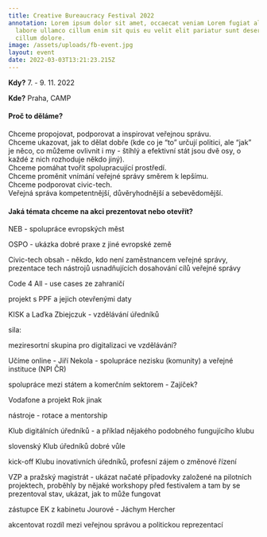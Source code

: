```yaml
---
title: Creative Bureaucracy Festival 2022
annotation: Lorem ipsum dolor sit amet, occaecat veniam Lorem fugiat aliqua
  labore ullamco cillum enim sit quis eu velit elit pariatur sunt deserunt ut
  cillum dolore.
image: /assets/uploads/fb-event.jpg
layout: event
date: 2022-03-03T13:21:23.215Z
---
```

**Kdy?** 7. - 9. 11. 2022

**Kde?** Praha, CAMP

#### **Proč to děláme? <br>**

Chceme propojovat, podporovat a inspirovat veřejnou správu. <br> Chceme ukazovat, jak to dělat dobře (kde co je “to” určují politici, ale “jak” je něco, co můžeme ovlivnit i my - štíhlý a efektivní stát jsou dvě osy, o každé z nich rozhoduje někdo jiný).<br>
Chceme pomáhat tvořit spolupracující prostředí.<br>
Chceme proměnit vnímání veřejné správy směrem k lepšímu.<br>
Chceme podporovat civic-tech.<br>
Veřejná správa kompetentnější, důvěryhodnější a sebevědomější.

#### **Jaká témata chceme na akci prezentovat nebo otevřít?**

NEB - spolupráce evropských měst

OSPO - ukázka dobré praxe z jiné evropské země

Civic-tech obsah - někdo, kdo není zaměstnancem veřejné správy, prezentace tech nástrojů usnadňujících dosahování cílů veřejné správy

Code 4 All - use cases ze zahraničí

projekt s PPF a jejich otevřenými daty

KISK a Laďka Zbiejczuk - vzdělávání úředníků

sila:

meziresortní skupina pro digitalizaci ve vzdělávání?

Učíme online - Jiří Nekola - spolupráce nezisku (komunity) a veřejné instituce (NPI ČR)

spolupráce mezi státem a komerčním sektorem - Zajíček?

Vodafone a projekt Rok jinak

nástroje - rotace a mentorship

Klub digitálních úředníků - a příklad nějakého podobného fungujícího klubu

slovenský Klub úředníků dobré vůle

kick-off Klubu inovativních úředníků, profesní zájem o změnové řízení

VZP a pražský magistrát - ukázat načaté případovky založené na pilotních projektech, proběhly by nějaké workshopy před festivalem a tam by se prezentoval stav, ukázat, jak to může fungovat

zástupce EK z kabinetu Jourové - Jáchym Hercher

akcentovat rozdíl mezi veřejnou správou a politickou reprezentací